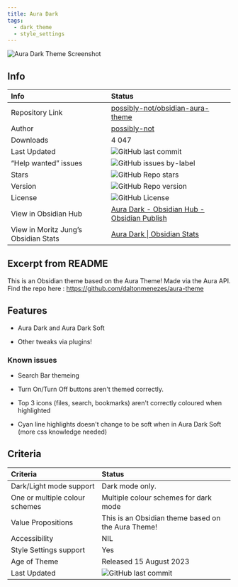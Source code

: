 ```yaml
---
title: Aura Dark
tags:
  - dark_theme
  - style_settings
---
```


<img alt="Aura Dark Theme Screenshot" src="https://raw.githubusercontent.com/possibly-not/obsidian-aura-theme/refs/heads/main/img/aura_dark_diagonal_full.png">

## Info

| Info                                 | Status                                                                                                                                                                                                                    |
| :----------------------------------- | :------------------------------------------------------------------------------------------------------------------------------------------------------------------------------------------------------------------------ |
| Repository Link                      | [possibly-not/obsidian-aura-theme](https://github.com/possibly-not/obsidian-aura-theme/)                                                                                                                                  |
| Author                               | [possibly-not](https://github.com/possibly-not)                                                                                                                                                                           |
| Downloads                            | 4 047                                                                                                                                                                                                                     |
| Last Updated                         | <img alt="GitHub last commit" src="https://img.shields.io/github/last-commit/possibly-not/obsidian-aura-theme?color=573E7A&amp;label=last%20update&amp;logo=github&amp;style=for-the-badge" referrerpolicy="no-referrer"> |
| “Help wanted” issues                 | <img alt="GitHub issues by-label" src="https://img.shields.io/github/issues/possibly-not/obsidian-aura-theme/help%20wanted?color=573E7A&amp;logo=github&amp;style=for-the-badge" referrerpolicy="no-referrer">            |
| Stars                                | <img alt="GitHub Repo stars" src="https://img.shields.io/github/stars/possibly-not/obsidian-aura-theme?color=573E7A&amp;logo=github&amp;style=for-the-badge" referrerpolicy="no-referrer">                                |
| Version                              | <img alt="GitHub Repo version" src="https://img.shields.io/github/v/release/possibly-not/obsidian-aura-theme?color=573E7A&amp;logo=github&amp;style=for-the-badge&sort=semver" referrerpolicy="no-referrer">              |
| License                              | <img alt="GitHub License" src="https://img.shields.io/github/license/possibly-not/obsidian-aura-theme?style=for-the-badge" referrerpolicy="noreferrer">                                                                   |
| View in Obsidian Hub                 | [Aura Dark \- Obsidian Hub \- Obsidian Publish](https://publish.obsidian.md/hub/02+-+Community+Expansions/02.05+All+Community+Expansions/Themes/Aura+Dark)                                                                |
| View in Moritz Jung’s Obsidian Stats | [Aura Dark \| Obsidian Stats](https://www.moritzjung.dev/obsidian-stats/themes/aura-dark/)                                                                                                                                |

## Excerpt from README

This is an Obsidian theme based on the Aura Theme! Made via the Aura API. Find the repo here : <https://github.com/daltonmenezes/aura-theme>

## Features

- Aura Dark and Aura Dark Soft

- Other tweaks via plugins!

### Known issues

- Search Bar themeing

- Turn On/Turn Off buttons aren't themed correctly.

- Top 3 icons (files, search, bookmarks) aren't correctly coloured when highlighted

- Cyan line highlights doesn't change to be soft when in Aura Dark Soft (more css knowledge needed)

## Criteria

| Criteria                       | Status                                                                                                                                                                                                                    |
| :----------------------------- | :------------------------------------------------------------------------------------------------------------------------------------------------------------------------------------------------------------------------ |
| Dark/Light mode support        | Dark mode only.                                                                                                                                                                                                           |
| One or multiple colour schemes | Multiple colour schemes for dark mode                                                                                                                                                                                     |
| Value Propositions             | This is an Obsidian theme based on the Aura Theme!                                                                                                                                                                        |
| Accessibility                  | NIL                                                                                                                                                                                                                       |
| Style Settings support         | Yes                                                                                                                                                                                                                       |
| Age of Theme                   | Released 15 August 2023                                                                                                                                                                                                   |
| Last Updated                   | <img alt="GitHub last commit" src="https://img.shields.io/github/last-commit/possibly-not/obsidian-aura-theme?color=573E7A&amp;label=last%20update&amp;logo=github&amp;style=for-the-badge" referrerpolicy="no-referrer"> |
